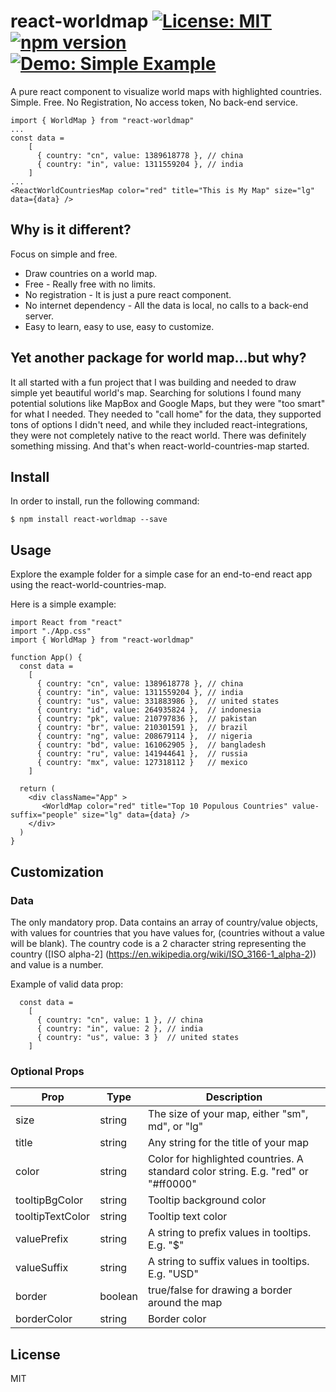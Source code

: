 # react-worldmap [![License: MIT](https://img.shields.io/badge/license-MIT-yellow.svg)](https://opensource.org/licenses/MIT) [![npm version](https://img.shields.io/npm/v/react-worldmap.svg?style=flat)](https://www.npmjs.com/package/react-worldmap) [![Demo: Simple Example](https://img.shields.io/badge/demo-live-red.svg)](https://react-worldmap-simple-example.imfast.io)


A pure react component to visualize world maps with highlighted countries. Simple. Free. No Registration, No access token, No back-end service.

~~~
import { WorldMap } from "react-worldmap"
...
const data =
    [
      { country: "cn", value: 1389618778 }, // china
      { country: "in", value: 1311559204 }, // india
    ]
...
<ReactWorldCountriesMap color="red" title="This is My Map" size="lg" data={data} />
~~~

## Why is it different? 
Focus on simple and free. 

* Draw countries on a world map. 
* Free - Really free with no limits. 
* No registration - It is just a pure react component. 
* No internet dependency - All the data is local, no calls to a back-end server. 
* Easy to learn, easy to use, easy to customize. 

## Yet another package for world map...but why?

It all started with a fun project that I was building and needed to draw simple yet beautiful world's map. Searching for solutions I found many potential solutions like MapBox and Google Maps, but they were "too smart" for what I needed. They needed to "call home" for the data, they supported tons of options I didn't need, and while they included react-integrations, they were not completely native to the react world. There was definitely something missing. And that's when react-world-countries-map started. 

## Install

In order to install, run the following command:

~~~
$ npm install react-worldmap --save
~~~

## Usage

Explore the example folder for a simple case for an end-to-end react app using the react-world-countries-map. 

Here is a simple example:

~~~
import React from "react"
import "./App.css"
import { WorldMap } from "react-worldmap"

function App() {
  const data =
    [
      { country: "cn", value: 1389618778 }, // china
      { country: "in", value: 1311559204 }, // india
      { country: "us", value: 331883986 },  // united states
      { country: "id", value: 264935824 },  // indonesia
      { country: "pk", value: 210797836 },  // pakistan
      { country: "br", value: 210301591 },  // brazil
      { country: "ng", value: 208679114 },  // nigeria
      { country: "bd", value: 161062905 },  // bangladesh
      { country: "ru", value: 141944641 },  // russia
      { country: "mx", value: 127318112 }   // mexico
    ]

  return (
    <div className="App" >
       <WorldMap color="red" title="Top 10 Populous Countries" value-suffix="people" size="lg" data={data} />
    </div>
  )
}
~~~

## Customization

### Data
The only mandatory prop. Data contains an array of country/value objects, with values for countries that you have values for, (countries without a value will be blank). The country code is a 2 character string representing the country ([ISO alpha-2] (https://en.wikipedia.org/wiki/ISO_3166-1_alpha-2)) and value is a number.

Example of valid data prop:

~~~
  const data =
    [
      { country: "cn", value: 1 }, // china
      { country: "in", value: 2 }, // india
      { country: "us", value: 3 }  // united states
    ]
~~~

### Optional Props

| Prop             | Type    | Description |
| ---------------- | ------- | ----------- |
| size             | string  | The size of your map, either "sm", md", or "lg" |
| title            | string  | Any string for the title of your map |
| color            | string  | Color for highlighted countries. A standard color string. E.g. "red" or "#ff0000" |
| tooltipBgColor   | string  | Tooltip background color |
| tooltipTextColor | string  | Tooltip text color |
| valuePrefix      | string  | A string to prefix values in tooltips. E.g. "$" |
| valueSuffix      | string  | A string to suffix values in tooltips. E.g. "USD" |
| border           | boolean | true/false for drawing a border around the map |
| borderColor      | string  | Border color |

## License
MIT
